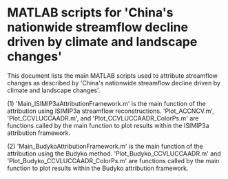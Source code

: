 # MATLAB scripts for 'China's nationwide streamflow decline driven by climate and landscape changes'

This document lists the main MATLAB scripts used to attribute streamflow changes as described by 'China's nationwide streamflow decline driven by climate and landscape changes'.



(1) 'Main_ISIMIP3aAttributionFramework.m' is the main function of the attribution using ISIMIP3a streamflow reconstructions. 'Plot_ACCNCV.m', 'Plot_CCVLUCCAADR.m', and 'Plot_CCVLUCCAADR_ColorPs.m' are functions called by the main function to plot results within the ISIMIP3a attribution framework.


(2) 'Main_BudykoAttributionFramework.m' is the main function of the attribution using the Budyko method. 'Plot_Budyko_CCVLUCCAADR.m' and 'Plot_Budyko_CCVLUCCAADR_ColorPs.m' are functions called by the main function to plot results within the Budyko attribution framework.
